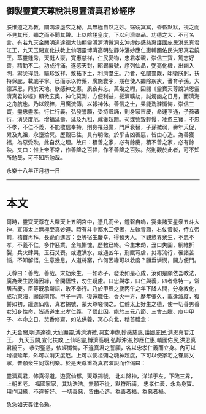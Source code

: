 ## 御製靈寶天尊說洪恩靈濟真君妙經序

朕惟道之為教，闡鴻濛虛玄之秘，具無極自然之妙。窈窈冥冥，昏昏默默，視之而不見其形，聽之而不聞其聲。上以陰翊皇度，下以利濟羣品。功德之大，不可名言。有若九天金闕明道達德大仙顯靈溥濟清微洞玄沖虛妙感慈惠護國庇民洪恩真君江王，九天玉闕宣化扶教上仙昭靈博濟高明弘靜沖湛妙應仁惠輔國佑民洪恩真君饒王。萃靈鍾秀，天挺人豪，寬惠慈祥，仁民愛物，忠君孝親，崇信三寶，篤志好善，精勤不二，功成行滿，遂感天封，昭錫徽號，序列仙品，弼亮化機，出幽入明，禦災捍患，驅珍致祥，敷祐下土，利濟羣生。乃者，弘闡靈既，翊衛朕躬，扶持保庇，載底平寧。已而示以符藥，廣施寰宇，期在使人蠲除疾疢，蕃育子孫。大德深恩，同於天地。朕感神之惠，夙夜弗忘，萬幾之暇，因閱《靈寶天尊說洪恩靈濟真君妙經》顯微玄奧，神化莫測，方便利益，拔濟曠劫，誠燭幽之日月，而濟海之舟航也。乃以鋟梓，用廣流傳，以報神休。善信之士，果能洗滌懺悔，崇信三寶，盡忠盡孝，行仁行義，弘發誓願，受持諷誦，則身家吉慶，命運亨通，子孫蕃衍，消災度厄，增福延壽，延及九祖，咸獲超躋。苟或訾毀輕慢，凌忽三寶，不忠不孝，不仁不義，不能敬信奉持，則身罹惡業，門戶衰替，子孫微弱，壽年夭促，累及九祖，永墮淪冥。歷觀已往，具有明徵。於乎吉凶善惡，皆由心造。為善獲福，為惡受殃，此自然之理。故曰：積善之家，必有餘慶，積不善之家，必有餘殃。又曰：惟上帝不常，作善降之百祥，作不善降之百殃。然則觀於此者，可不知所勉哉，可不知所勉哉。

永樂十八年正月初一日

---

# 本文

爾時，靈寶天尊在大羅天上五明宮中，憑几而坐，鐘磬自嗚，宴集諸天星衆五斗大神，宣演太上無極至真妙道。時有斗中都水二使者，左執青節，右仗黃鉞，侍立帝前，稽首再拜，長跪而進言：臣等宿生慶幸，得預天人。下觀慾界衆生，不忠不孝，不義不仁，多作惡業，全無慚愧，歷數已終。今生末劫，丑口失圖，綱維折裂，兵火肆興，玉石焚喪。或遭洪水，或遇凶年，刑賦苛虐，災毒流行，罹諸苦惱，不知解悟，生意幾息，人道將窮，作何因緣可以救度？願垂憐憫，開方便門。

天尊曰：善哉，善哉。末劫衆生，一如赤子。發汝如是心成，汝如是願依吾教法，廣為衆生說諸因緣，令開悟性，勿生疑慮。曰忠與孝，曰仁與義，四者修特一，常居吉慶。臣等既承斯語，敢不奉行。乃於甲辰之歲丙午之年下降人間，分身教化，成功東海，顯跡南邦。甲子一週，復還職任。香火一方，歷年彌久，載逢滅度，復誓如初，躐進仙階，真君錫號，蒙天尊嗟憫之。仁體太上好生之德，使一切善男善女知身性命，皆憑道生忠孝仁義，了悟此因。能於三元八節、三會五臘、庚申甲子、本命之日，焚香修齋，如法供養，冥心向北，稽首禮念：

九天金闕,明道達德,大仙顯靈,溥濟清微,洞玄沖虛,妙感慈惠,護國庇民,洪恩真君江王，
九天玉闕,宣化扶教,上仙昭靈,博濟高明,弘靜沖湛,妙應仁惠,輔國佑民,洪恩真君饒王。
恭對聖慈，依經懺悔，不違真君之誓願，各以忠孝仁義而立身。內可以增福延年，外可以消灾度厄。上可以使祖彌之魂神超度，下可以使家宅之眷屬乂寧，普願衆生同霑利樂。於是天尊重為真君演說而作偈曰：

靈濟真君，修真得道。遊宴仙都，天尊錫號。
北斗降神，洋洋于左。下臨三界，上朝五老。
福國寧家，其功浩浩。無願不從，默符所禱。
忠孝仁義，永為身寶。用作因緣，不違誓好。
一切善惡，皆由心造。為善者福，為惡者禍。

急急如天尊律令勑。